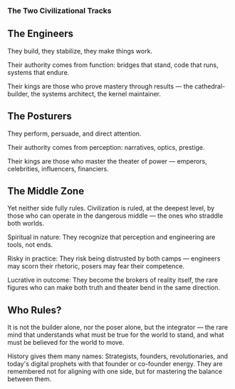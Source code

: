 ### The Two Civilizational Tracks

## The Engineers

They build, they stabilize, they make things work.

Their authority comes from function: bridges that stand, code that runs, systems that endure.

Their kings are those who prove mastery through results — the cathedral-builder, the systems architect, the kernel maintainer.

## The Posturers

They perform, persuade, and direct attention.

Their authority comes from perception: narratives, optics, prestige.

Their kings are those who master the theater of power — emperors, celebrities, influencers, financiers.

## The Middle Zone

Yet neither side fully rules. Civilization is ruled, at the deepest level, by those who can operate in the dangerous middle — the ones who straddle both worlds.

Spiritual in nature: They recognize that perception and engineering are tools, not ends.

Risky in practice: They risk being distrusted by both camps — engineers may scorn their rhetoric, posers may fear their competence.

Lucrative in outcome: They become the brokers of reality itself, the rare figures who can make both truth and theater bend in the same direction.

## Who Rules?

It is not the builder alone, nor the poser alone, but the integrator — the rare mind that understands what must be true for the world to stand, and what must be believed for the world to move.

History gives them many names: Strategists, founders, revolutionaries, and today's digital prophets with that founder or co-founder energy. They are remembered not for aligning with one side, but for mastering the balance between them.
